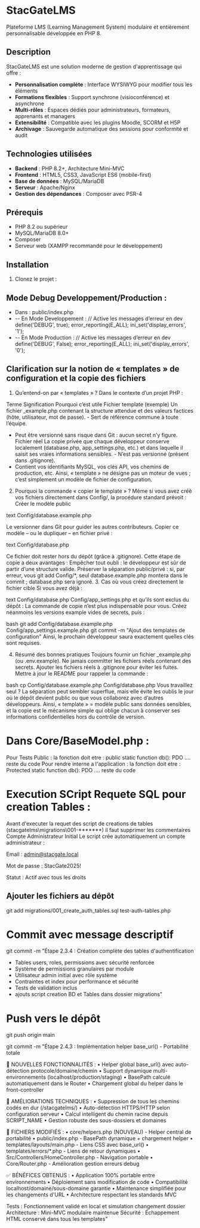 # StacGateLMS

Plateforme LMS (Learning Management System) modulaire et entièrement personnalisable développée en PHP 8.

## Description

StacGateLMS est une solution moderne de gestion d'apprentissage qui offre :

- **Personnalisation complète** : Interface WYSIWYG pour modifier tous les éléments
- **Formations flexibles** : Support synchrone (visioconférence) et asynchrone  
- **Multi-rôles** : Espaces dédiés pour administrateurs, formateurs, apprenants et managers
- **Extensibilité** : Compatible avec les plugins Moodle, SCORM et H5P
- **Archivage** : Sauvegarde automatique des sessions pour conformité et audit

## Technologies utilisées

- **Backend** : PHP 8.2+, Architecture Mini-MVC
- **Frontend** : HTML5, CSS3, JavaScript ES6 (mobile-first)
- **Base de données** : MySQL/MariaDB
- **Serveur** : Apache/Nginx
- **Gestion des dépendances** : Composer avec PSR-4

## Prérequis

- PHP 8.2 ou supérieur
- MySQL/MariaDB 8.0+
- Composer
- Serveur web (XAMPP recommandé pour le développement)

## Installation

1. Clonez le projet :


## Mode Debug Developpement/Production : 
- Dans : public/index.php
- -- En Mode Developpement : // Active les messages d’erreur en dev
define('DEBUG', true);
error_reporting(E_ALL);
ini_set('display_errors', '1');
- -- En Mode Production : // Active les messages d’erreur en dev
define('DEBUG', False);
error_reporting(E_ALL);
ini_set('display_errors', '0');

## Clarification sur la notion de « templates » de configuration et la copie des fichiers
1. Qu’entend-on par « templates » ?
Dans le contexte d’un projet PHP :

Terme	Signification	Pourquoi c’est utile
Fichier template (exemple)	Un fichier _example.php contenant la structure attendue et des valeurs factices (hôte, utilisateur, mot de passe).	- Sert de référence commune à toute l’équipe.
- Peut être versionné sans risque dans Git : aucun secret n’y figure.
Fichier réel	La copie privée que chaque développeur conserve localement (database.php, app_settings.php, etc.) et dans laquelle il saisit ses vraies informations sensibles.	- N’est pas versionné (présent dans .gitignore).
- Contient vos identifiants MySQL, vos clés API, vos chemins de production, etc.
Ainsi, « template » ne désigne pas un moteur de vues ; c’est simplement un modèle de fichier de configuration.

2. Pourquoi la commande « copier le template » ?
Même si vous avez créé vos fichiers directement dans Config/, la procédure standard prévoit :
Créer le modèle public

text
Config/database.example.php

Le versionner dans Git pour guider les autres contributeurs.
Copier ce modèle – ou le dupliquer – en fichier privé :

text
Config/database.php

Ce fichier doit rester hors du dépôt (grâce à .gitignore).
Cette étape de copie a deux avantages :
Empêcher tout oubli : le développeur est sûr de partir d’une structure valide.
Préserver la séparation public/privé : si, par erreur, vous git add Config/*, seul database.example.php montera dans le commit ; database.php sera ignoré.
3. Cas où vous créez directement le fichier cible
Si vous avez déjà :

text
Config/database.php
Config/app_settings.php
et qu’ils sont exclus du dépôt :
La commande de copie n’est plus indispensable pour vous.
Créez néanmoins les versions example vides de secrets, puis :

bash
git add Config/database.example.php Config/app_settings.example.php
git commit -m "Ajout des templates de configuration"
Ainsi, le prochain développeur saura exactement quelles clés sont requises.

4. Résumé des bonnes pratiques
Toujours fournir un fichier _example.php (ou .env.example).
Ne jamais committer les fichiers réels contenant des secrets.
Ajouter les fichiers réels à .gitignore pour éviter les fuites.
Mettre à jour le README pour rappeler la commande :

bash
cp Config/database.example.php Config/database.php
Vous travaillez seul ? La séparation peut sembler superflue, mais elle évite les oublis le jour où le dépôt devient public ou que vous collaborez avec d’autres développeurs.
Ainsi, « template » = modèle public sans données sensibles, et la copie est le mécanisme simple qui oblige chacun à conserver ses informations confidentielles hors du contrôle de version.

# Dans Core/BaseModel.php :
Pour Tests Public :  la fonction doit etre : public static function db(): PDO .... reste du code
Pour rendre interne a l'application :  la fonction doit etre : Protected static function db(): PDO .... reste du code

# Execution SCript Requete SQL pour creation Tables :
Avant d'executer la requet des script de creations de tables (stacgatelms\migrations\001-*******) il faut supprimer les commentaires
Compte Administrateur Initial
Le script crée automatiquement un compte administrateur :

Email : admin@stacgate.local

Mot de passe : StacGate2025!

Statut : Actif avec tous les droits

## Ajouter les fichiers au dépôt
git add migrations/001_create_auth_tables.sql test-auth-tables.php

# Commit avec message descriptif
git commit -m "Étape 2.3.4 : Création complète des tables d'authentification

- Tables users, roles, permissions avec sécurité renforcée
- Système de permissions granulaires par module
- Utilisateur admin initial avec rôle système
- Contraintes et index pour performance et sécurité
- Tests de validation inclus
- ajouts script creation BD et Tables dans dossier migrations"

# Push vers le dépôt
git push origin main



git commit -m "Étape 2.4.3 : Implémentation helper base_url() - Portabilité totale

🚀 NOUVELLES FONCTIONNALITÉS :
• Helper global base_url() avec auto-détection protocole/domaine/chemin
• Support dynamique multi-environnements (localhost/production/staging)
• BasePath calculé automatiquement dans le Router
• Chargement global du helper dans le front-controller

🔧 AMÉLIORATIONS TECHNIQUES :
• Suppression de tous les chemins codés en dur (/stacgatelms/)
• Auto-détection HTTPS/HTTP selon configuration serveur
• Calcul intelligent du chemin racine depuis SCRIPT_NAME
• Gestion robuste des sous-dossiers et domaines

📝 FICHIERS MODIFIÉS :
• core/helpers.php (NOUVEAU) - Helper central de portabilité
• public/index.php - BasePath dynamique + chargement helper
• templates/layouts/main.php - Liens CSS avec base_url()
• templates/errors/*.php - Liens de retour dynamiques
• Src/Controllers/HomeController.php - Navigation portable
• Core/Router.php - Amélioration gestion erreurs debug

✅ BÉNÉFICES OBTENUS :
• Application 100% portable entre environnements
• Déploiement sans modification de code
• Compatibilité localhost/domaine/sous-domaine garantie
• Maintenance simplifiée pour les changements d'URL
• Architecture respectant les standards MVC

Tests : Fonctionnement validé en local et simulation changement dossier
Architecture : Mini-MVC modulaire maintenue
Sécurité : Échappement HTML conservé dans tous les templates"
